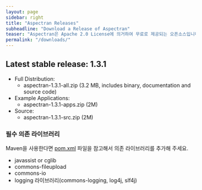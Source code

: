 ```yaml
---
layout: page
sidebar: right
title: "Aspectran Releases"
subheadline: "Download a Release of Aspectran"
teaser: "Aspectran은 Apache 2.0 License에 의거하여 무료로 제공되는 오픈소스입니다."
permalink: "/downloads/"
---
```


## Latest stable release: 1.3.1
* Full Distribution:
  - aspectran-1.3.1-all.zip (3.2 MB, includes binary, documentation and source code)
* Example Applications:
  - aspectran-1.3.1-apps.zip (2M)
* Source:
  - aspectran-1.3.1-src.zip (2M)

### 필수 의존 라이브러리
Maven을 사용한다면 [pom.xml][1] 파일을 참고해서 의존 라이브러리를 추가해 주세요.

* javassist or cglib
* commons-fileupload
* commons-io
* logging 라이브러리(commons-logging, log4j, slf4j)


[1]: https://github.com/topframe/aspectran/blob/master/pom.xml
